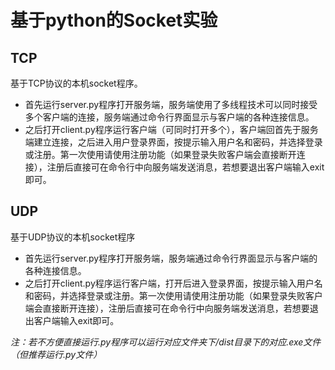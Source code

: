 #  基于python的Socket实验

## TCP

基于TCP协议的本机socket程序。

- 首先运行server.py程序打开服务端，服务端使用了多线程技术可以同时接受多个客户端的连接，服务端通过命令行界面显示与客户端的各种连接信息。
- 之后打开client.py程序运行客户端（可同时打开多个），客户端回首先于服务端建立连接，之后进入用户登录界面，按提示输入用户名和密码，并选择登录或注册。第一次使用请使用注册功能（如果登录失败客户端会直接断开连接），注册后直接可在命令行中向服务端发送消息，若想要退出客户端输入exit即可。

## UDP

基于UDP协议的本机socket程序

- 首先运行server.py程序打开服务端，服务端通过命令行界面显示与客户端的各种连接信息。
- 之后打开client.py程序运行客户端，打开后进入登录界面，按提示输入用户名和密码，并选择登录或注册。第一次使用请使用注册功能（如果登录失败客户端会直接断开连接），注册后直接可在命令行中向服务端发送消息，若想要退出客户端输入exit即可。

*注：若不方便直接运行.py程序可以运行对应文件夹下/dist目录下的对应.exe文件（但推荐运行.py文件）*

